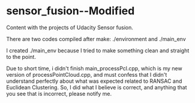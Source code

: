 # sensor_fusion--Modified

Content with the projects of Udacity Sensor fusion.

There are two codes compiled after make: ./environment and ./main_env

I created ./main_env because I tried to make something clean and straight to the point.

Due to short time, i didn't finish main_processPcl.cpp, which is my new version of processPointCloud.cpp, and must confess that I didn't understand 
perfectly about what was expected related to RANSAC and Euclidean Clustering. So, I did what I believe is correct, and anything that you see that is 
incorrect, please notify me.
